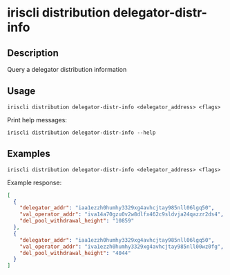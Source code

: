 # iriscli distribution delegator-distr-info

## Description

Query a delegator distribution information

## Usage

```
iriscli distribution delegator-distr-info <delegator_address> <flags>
```

Print help messages:
```
iriscli distribution delegator-distr-info --help
```

## Examples

```
iriscli distribution delegator-distr-info <delegator_address> <flags>

```
Example response:
```json
[
  {
    "delegator_addr": "iaa1ezzh0humhy3329xg4avhcjtay985nll06lgq50",
    "val_operator_addr": "iva14a70gzu0v2w8dlfx462c9sldvja24qazzr2ds4",
    "del_pool_withdrawal_height": "10859"
  },
  {
    "delegator_addr": "iaa1ezzh0humhy3329xg4avhcjtay985nll06lgq50",
    "val_operator_addr": "iva1ezzh0humhy3329xg4avhcjtay985nll00wz0fg",
    "del_pool_withdrawal_height": "4044"
  }
]
```